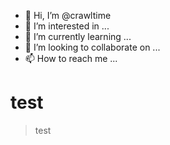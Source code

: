 - 👋 Hi, I’m @crawltime
- 👀 I’m interested in ...
- 🌱 I’m currently learning ...
- 💞️ I’m looking to collaborate on ...
- 📫 How to reach me ...
# test

> test

<!---
crawltime/crawltime is a ✨ special ✨ repository because its `README.md` (this file) appears on your GitHub profile.
You can click the Preview link to take a look at your changes.
--->
